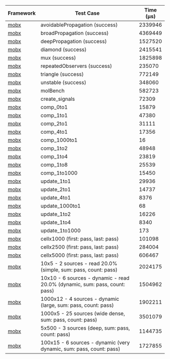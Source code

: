 | Framework | Test Case | Time (μs) |
| --- | --- | --- |
| [mobx](https://github.com/mobxjs/mobx.dart) | avoidablePropagation (success) | 2339946 |
| [mobx](https://github.com/mobxjs/mobx.dart) | broadPropagation (success) | 4369449 |
| [mobx](https://github.com/mobxjs/mobx.dart) | deepPropagation (success) | 1527520 |
| [mobx](https://github.com/mobxjs/mobx.dart) | diamond (success) | 2415541 |
| [mobx](https://github.com/mobxjs/mobx.dart) | mux (success) | 1825898 |
| [mobx](https://github.com/mobxjs/mobx.dart) | repeatedObservers (success) | 235070 |
| [mobx](https://github.com/mobxjs/mobx.dart) | triangle (success) | 772149 |
| [mobx](https://github.com/mobxjs/mobx.dart) | unstable (success) | 348060 |
| [mobx](https://github.com/mobxjs/mobx.dart) | molBench | 582723 |
| [mobx](https://github.com/mobxjs/mobx.dart) | create_signals | 72309 |
| [mobx](https://github.com/mobxjs/mobx.dart) | comp_0to1 | 15879 |
| [mobx](https://github.com/mobxjs/mobx.dart) | comp_1to1 | 47380 |
| [mobx](https://github.com/mobxjs/mobx.dart) | comp_2to1 | 31111 |
| [mobx](https://github.com/mobxjs/mobx.dart) | comp_4to1 | 17356 |
| [mobx](https://github.com/mobxjs/mobx.dart) | comp_1000to1 | 16 |
| [mobx](https://github.com/mobxjs/mobx.dart) | comp_1to2 | 48948 |
| [mobx](https://github.com/mobxjs/mobx.dart) | comp_1to4 | 23819 |
| [mobx](https://github.com/mobxjs/mobx.dart) | comp_1to8 | 25539 |
| [mobx](https://github.com/mobxjs/mobx.dart) | comp_1to1000 | 15450 |
| [mobx](https://github.com/mobxjs/mobx.dart) | update_1to1 | 29936 |
| [mobx](https://github.com/mobxjs/mobx.dart) | update_2to1 | 14737 |
| [mobx](https://github.com/mobxjs/mobx.dart) | update_4to1 | 8376 |
| [mobx](https://github.com/mobxjs/mobx.dart) | update_1000to1 | 68 |
| [mobx](https://github.com/mobxjs/mobx.dart) | update_1to2 | 16226 |
| [mobx](https://github.com/mobxjs/mobx.dart) | update_1to4 | 8340 |
| [mobx](https://github.com/mobxjs/mobx.dart) | update_1to1000 | 173 |
| [mobx](https://github.com/mobxjs/mobx.dart) | cellx1000 (first: pass, last: pass) | 101098 |
| [mobx](https://github.com/mobxjs/mobx.dart) | cellx2500 (first: pass, last: pass) | 284004 |
| [mobx](https://github.com/mobxjs/mobx.dart) | cellx5000 (first: pass, last: pass) | 606467 |
| [mobx](https://github.com/mobxjs/mobx.dart) | 10x5 - 2 sources - read 20.0% (simple, sum: pass, count: pass) | 2024175 |
| [mobx](https://github.com/mobxjs/mobx.dart) | 10x10 - 6 sources - dynamic - read 20.0% (dynamic, sum: pass, count: pass) | 1504962 |
| [mobx](https://github.com/mobxjs/mobx.dart) | 1000x12 - 4 sources - dynamic (large, sum: pass, count: pass) | 1902211 |
| [mobx](https://github.com/mobxjs/mobx.dart) | 1000x5 - 25 sources (wide dense, sum: pass, count: pass) | 3501079 |
| [mobx](https://github.com/mobxjs/mobx.dart) | 5x500 - 3 sources (deep, sum: pass, count: pass) | 1144735 |
| [mobx](https://github.com/mobxjs/mobx.dart) | 100x15 - 6 sources - dynamic (very dynamic, sum: pass, count: pass) | 1727855 |
